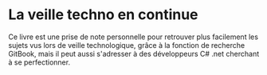 # La veille techno en continue

Ce livre est une prise de note personnelle pour retrouver plus facilement les sujets vus lors de veille technologique, grâce à la fonction de recherche GitBook, mais il peut aussi s'adresser à des développeurs C\# .net cherchant à se perfectionner.

